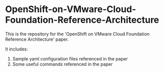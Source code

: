 # OpenShift-on-VMware-Cloud-Foundation-Reference-Architecture

This is the repository for the 'OpenShift on VMware Cloud Foundation Reference Architecture' paper.

It includes:   
1. Sample yaml configuration files referenced in the paper   
2. Some useful commands referenced in the paper   